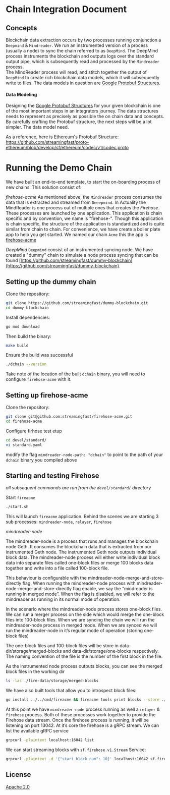 # Chain Integration Document

## Concepts
Blockchain data extraction occurs by two processes running conjunction a `Deepmind` & `Mindreader`. We run an instrumented version of a process (usually a node) to sync the chain referred to as `DeepMind`.
The DeepMind process instruments the blockchain and outputs logs over the standard output pipe, which is subsequently read and processed by the `Mindreader` process.      
The MindReader process will read, and stitch together the output of `DeepMind` to create rich blockchain data models, which it will subsequently write to
files. The data models in question are [Google Protobuf Structures](https://developers.google.com/protocol-buffers).

#### Data Modeling

Designing the  [Google Protobuf Structures](https://developers.google.com/protocol-buffers) for your given blockchain is one of the most important steps in an integrators journey.
The data structures needs to represent as precisely as possible the on chain data and concepts. By carefully crafting the Protobuf structure, the next steps will be a lot simpler.
The data model need.

As a reference, here is Ethereum's Protobuf Structure:
https://github.com/streamingfast/proto-ethereum/blob/develop/sf/ethereum/codec/v1/codec.proto

# Running the Demo Chain

We have built an end-to-end template, to start the on-boarding process of new chains. This solution consist of:

*firehose-acme*
As mentioned above, the `Mindreader` process consumes the data that is extracted and streamed from `Deeepmind`. In Actuality the MindReader
is one process out of multiple ones that creates the _Firehose_. These processes are launched by one application. This application is
chain specific and by convention, we name is "firehose-<chain-name>". Though this application is chain specific, the structure of the application 
is standardized and is quite similar from chain to chain. For convenience, we have create a boiler plate app to help you get started. 
We named our chain `Acme` this the app is [firehose-acme](https://github.com/streamingfast/firehose-acme)

*DeepMind*
`Deepmind` consist of an instrumented syncing node. We have created a "dummy" chain to simulate a node process syncing that can be found [https://github.com/streamingfast/dummy-blockchain](https://github.com/streamingfast/dummy-blockchain).

## Setting up the dummy chain

Clone the repository:
```bash
git clone https://github.com/streamingfast/dummy-blockchain.git
cd dummy-blockchain
```

Install dependencies:

```bash
go mod download
```

Then build the binary:
```bash
make build
```

Ensure the build was successful
```bash
./dchain --version
```

Take note of the location of the built `dchain` binary, you will need to configure `firehose-acme` with it.

## Setting up firehose-acme

Clone the repository:
```bash
git clone git@github.com:streamingfast/firehose-acme.git
cd firehose-acme
```

Configure firhose test etup
```bash
cd devel/standard/
vi standard.yaml
```

modify the flag `mindreader-node-path: "dchain"` to point to the path of your `dchain` binary you compiled above  

## Starting and testing Firehose

*all subsequent commands are run from the `devel/standard/` directory* 

Start `fireacme`
```bash
./start.sh
```

This will launch `fireacme` application. Behind the scenes we are starting 3 sub processes: `mindreader-node`, `relayer`, `firehose`

*mindreader-node*

The mindreader-node is a process that runs and manages the blockchain node Geth. It consumes the blockchain data that is 
extracted from our instrumented Geth node. The instrumented Geth node outputs individual block data. The mindreader-node 
process will either write individual block data into separate files called one-block files or merge 100 blocks data 
together and write into a file called 100-block file.

This behaviour is configurable with the mindreader-node-merge-and-store-directly flag. When running the mindreader-node 
process with mindreader-node-merge-and-store-directly flag enable, we say the “mindreader is running in merged mode”. 
When the flag is disabled, we will refer to the mindreader as running in its normal mode of operation.

In the scenario where the mindreader-node process stores one-block files. We can run a merger process on the side which 
would merge the one-block files into 100-block files. When we are syncing the chain we will run the mindreader-node process 
in merged mode. When we are synced we will run the mindreader-node in it’s regular mode of operation (storing one-block files)

The one-block files and 100-block files will be store in data-dir/storage/merged-blocks and data-dir/storage/one-blocks respectively. 
The naming convention of the file is the number of the first block in the file.

As the instrumented node process outputs blocks, you can see the merged block files in the working dir
```bash
ls -las ./fire-data/storage/merged-blocks
```

We have also built tools that allow you to introspect block files:

```bash
go install ../../cmd/fireacme && fireacme tools print blocks --store ./fire-data/storage/merged-blocks 100
```

At this point we have `mindreader-node` process running as well a `relayer` & `firehose` process. Both of these processes work together to provide the Firehose data stream. 
Once the firehose process is running, it will be listening on port 13042. At it’s core the firehose is a gRPC stream. We can list the available gRPC service

```bash
grpcurl -plaintext localhost:16042 list
```

We can start streaming blocks with `sf.firehose.v1.Stream` Service:

```bash
grpcurl -plaintext -d '{"start_block_num": 10}' localhost:16042 sf.firehose.v1.Stream.Blocks
```










## License

[Apache 2.0](LICENSE)
